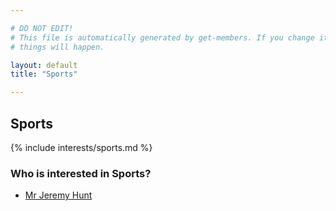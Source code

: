 ```yaml
---

# DO NOT EDIT!
# This file is automatically generated by get-members. If you change it, bad
# things will happen.

layout: default
title: "Sports"

---
```


## Sports

{% include interests/sports.md %}

### Who is interested in Sports?


* [Mr Jeremy Hunt](/members/mr-jeremy-hunt.html)
